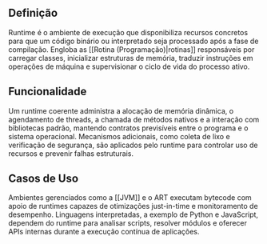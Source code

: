 ## Definição

Runtime é o ambiente de execução que disponibiliza recursos concretos para que um código binário ou interpretado seja processado após a fase de compilação. Engloba as [[Rotina (Programação)|rotinas]] responsáveis por carregar classes, inicializar estruturas de memória, traduzir instruções em operações de máquina e supervisionar o ciclo de vida do processo ativo.

## Funcionalidade
Um runtime coerente administra a alocação de memória dinâmica, o agendamento de threads, a chamada de métodos nativos e a interação com bibliotecas padrão, mantendo contratos previsíveis entre o programa e o sistema operacional. Mecanismos adicionais, como coleta de lixo e verificação de segurança, são aplicados pelo runtime para controlar uso de recursos e prevenir falhas estruturais.

## Casos de Uso
Ambientes gerenciados como a [[JVM]] e o ART executam bytecode com apoio de runtimes capazes de otimizações just-in-time e monitoramento de desempenho. Linguagens interpretadas, a exemplo de Python e JavaScript, dependem do runtime para analisar scripts, resolver módulos e oferecer APIs internas durante a execução contínua de aplicações.
